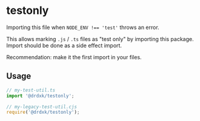 # testonly

Importing this file when `NODE_ENV !== 'test'` throws an error.

This allows marking `.js` / `.ts` files as "test only" by importing this
package. Import should be done as a side effect import.

Recommendation: make it the first import in your files.

## Usage

```typescript
// my-test-util.ts
import '@drdxk/testonly';
```

```javascript
// my-legacy-test-util.cjs
require('@drdxk/testonly');
```
